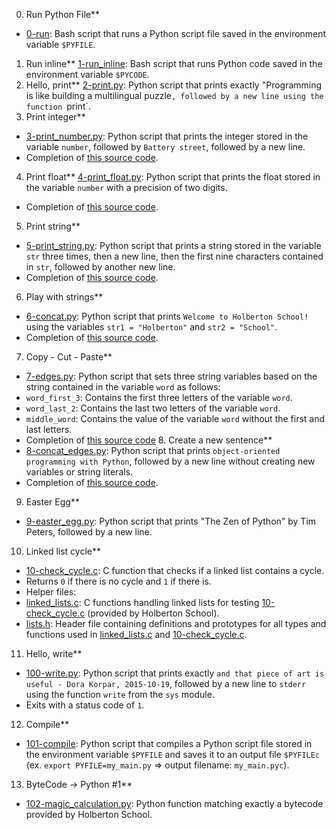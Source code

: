 0. Run Python File**
* [0-run](./0-run): Bash script that runs a Python script file saved in the environment variable `$PYFILE`.
1. Run inline**
[1-run_inline](./1-run_inline): Bash script that runs Python code saved in the environment variable `$PYCODE`.
2. Hello, print**
[2-print.py](./2-print.py): Python script that prints exactly "Programming is like building a multilingual puzzle`, followed by a new line using the function `print`.
3. Print integer**
* [3-print_number.py](./3-print_number.py): Python script that prints the integer stored
in the variable `number`, followed by `Battery street`, followed by a new line.
* Completion of [this source code](https://github.com/holbertonschool/0x00.py/blob/master/3-print_number.py).
4. Print float**
[4-print_float.py](./4-print_float.py): Python script that prints the float stored in the variable `number` with a precision of two digits.
* Completion of [this source code](https://github.com/holbertonschool/0x00.py/blob/master/4-print_float.py).
5. Print string**
* [5-print_string.py](./5-print_string.py): Python script that prints a string stored in the variable `str` three times, then a new line, then the first nine characters contained in `str`, followed by another new line.
* Completion of [this source code](https://github.com/holbertonschool/0x00.py/blob/master/5-print_string.py).
6. Play with strings**
* [6-concat.py](./6-concat.py): Python script that prints `Welcome to Holberton School!` using the variables `str1 = "Holberton"` and `str2 = "School"`.
* Completion of [this source code](https://github.com/holbertonschool/0x00.py/blob/master/6-concat.py).
7. Copy - Cut - Paste**
* [7-edges.py](./7-edges.py): Python script that sets three string variables based on the string contained in the variable `word` as follows:
* `word_first_3`: Contains the first three letters of the variable `word`.
* `word_last_2`: Contains the last two letters of the variable `word`.
* `middle_word`: Contains the value of the variable `word` without the first and last letters.
* Completion of [this source code](https://github.com/holbertonschool/0x00.py/blob/master/7-edges.py) 8. Create a new sentence**
* [8-concat_edges.py](./8-concat_edges.py): Python script that prints `object-oriented programming with Python`, followed by a new line without creating new variables or string literals.
* Completion of [this source code](https://github.com/holbertonschool/0x00.py/blob/master/8-concat_edges.py). 
9. Easter Egg**
 * [9-easter_egg.py](./9-easter_egg.py): Python script that prints "The Zen of Python" by Tim Peters, followed by a new line.
10. Linked list cycle**
 * [10-check_cycle.c](./10-check_cycle.c): C function that checks if a linked list contains a cycle.
 * Returns `0` if there is no cycle and `1` if there is.
 * Helper files:
 * [linked_lists.c](./linked_lists.c): C functions handling linked lists for testing [10-check_cycle.c](./10-check_cycle.c) (provided by Holberton School).
 * [lists.h](./lists.h): Header file containing definitions and prototypes for all types and functions used in [linked_lists.c](./linked_lists.c) and
[10-check_cycle.c](./10-check_cycle.c).
11. Hello, write**
 * [100-write.py](./100-write.py): Python script that prints exactly `and that piece of art is useful - Dora Korpar, 2015-10-19`, followed by a new line to `stderr` using the function `write` from the `sys` module.
 * Exits with a status code of `1`.
12. Compile**
 * [101-compile](./101-compile): Python script that compiles a Python script file stored in the environment variable `$PYFILE` and saves it to an output file `$PYFILEc` (ex. `export PYFILE=my_main.py` => output filename: `my_main.pyc`).
13. ByteCode -> Python #1**
 * [102-magic_calculation.py](./102-magic_calculation.py): Python function matching exactly a bytecode provided by Holberton School.


